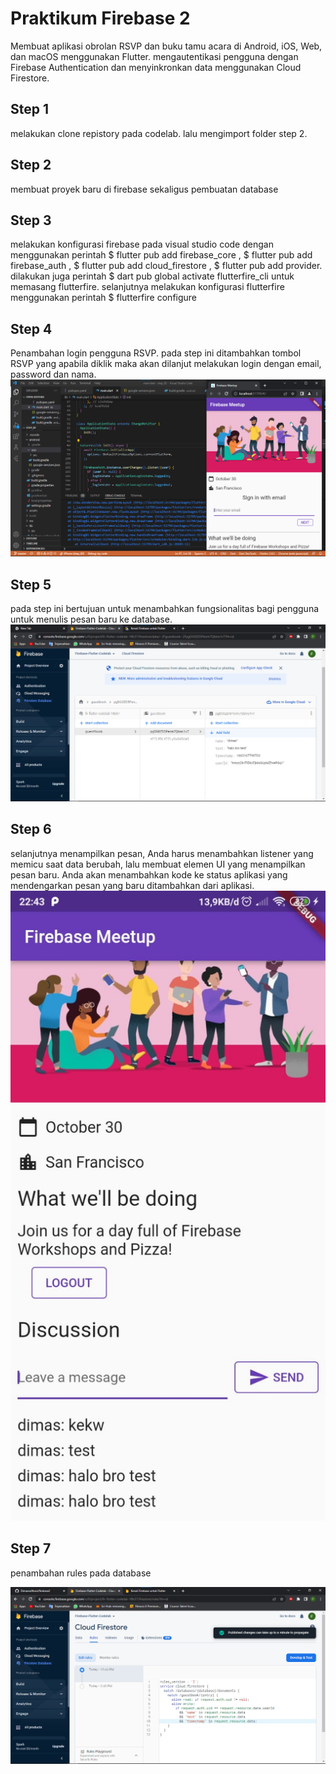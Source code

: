# Praktikum Firebase 2
Membuat aplikasi obrolan RSVP dan buku tamu acara di Android, iOS, Web, dan macOS menggunakan Flutter. mengautentikasi pengguna dengan Firebase Authentication dan menyinkronkan data menggunakan Cloud Firestore.
## Step 1
melakukan clone repistory pada codelab. lalu mengimport folder step 2.
## Step 2
membuat proyek baru di firebase sekaligus pembuatan database 
## Step 3
melakukan konfigurasi firebase pada visual studio code dengan menggunakan perintah $ flutter pub add firebase_core , $ flutter pub add firebase_auth , $ flutter pub add cloud_firestore , $ flutter pub add provider. dilakukan juga perintah $ dart pub global activate flutterfire_cli untuk memasang flutterfire. selanjutnya melakukan konfigurasi flutterfire menggunakan perintah $ flutterfire configure
## Step 4
Penambahan login pengguna RSVP. pada step ini ditambahkan tombol RSVP yang apabila diklik maka akan dilanjut melakukan login dengan email, password dan nama.
![Screenshot fb](images/fb1.png)
## Step 5
pada step ini bertujuan untuk menambahkan fungsionalitas bagi pengguna untuk menulis pesan baru ke database.
![Screenshot fb](images/fb2.png)
## Step 6
selanjutnya menampilkan pesan, Anda harus menambahkan listener yang memicu saat data berubah, lalu membuat elemen UI yang menampilkan pesan baru. Anda akan menambahkan kode ke status aplikasi yang mendengarkan pesan yang baru ditambahkan dari aplikasi.
![Screenshot fb](images/fb7.jpeg)
## Step 7
penambahan rules pada database

![Screenshot fb](images/fb4.png)